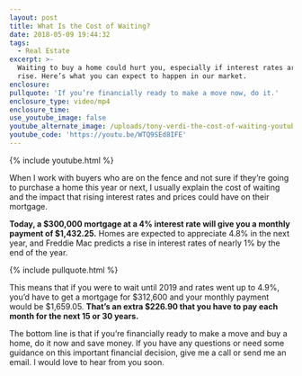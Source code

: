 ```yaml
---
layout: post
title: What Is the Cost of Waiting?
date: 2018-05-09 19:44:32
tags:
  - Real Estate
excerpt: >-
  Waiting to buy a home could hurt you, especially if interest rates are on the
  rise. Here’s what you can expect to happen in our market.
enclosure:
pullquote: 'If you’re financially ready to make a move now, do it.'
enclosure_type: video/mp4
enclosure_time:
use_youtube_image: false
youtube_alternate_image: /uploads/tony-verdi-the-cost-of-waiting-youtube.jpg
youtube_code: 'https://youtu.be/WTQ9SEd8IFE'
---
```


{% include youtube.html %}

When I work with buyers who are on the fence and not sure if they’re going to purchase a home this year or next, I usually explain the cost of waiting and the impact that rising interest rates and prices could have on their mortgage.

**Today, a $300,000 mortgage at a 4% interest rate will give you a monthly payment of $1,432.25.** Homes are expected to appreciate 4.8% in the next year, and Freddie Mac predicts a rise in interest rates of nearly 1% by the end of the year.

{% include pullquote.html %}

This means that if you were to wait until 2019 and rates went up to 4.9%, you’d have to get a mortgage for $312,600 and your monthly payment would be $1,659.05. **That’s an extra $226.90 that you have to pay each month for the next 15 or 30 years.**

The bottom line is that if you’re financially ready to make a move and buy a home, do it now and save money. If you have any questions or need some guidance on this important financial decision, give me a call or send me an email. I would love to hear from you soon.<br>&nbsp;
